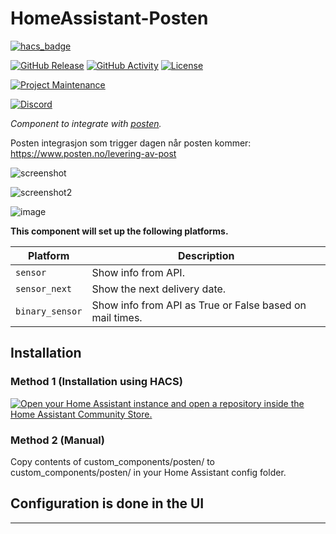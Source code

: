 # HomeAssistant-Posten
[![hacs_badge](https://img.shields.io/badge/HACS-Custom-41BDF5.svg?style=for-the-badge)](https://github.com/BobTheShoplifter/HomeAssistant-Posten)

[![GitHub Release][releases-shield]][releases]
[![GitHub Activity][commits-shield]][commits]
[![License][license-shield]][license]

[![Project Maintenance][maintenance-shield]][user_profile]

[![Discord][discord-shield]][discord]

_Component to integrate with [posten][posten]._

Posten integrasjon som trigger dagen når posten kommer: https://www.posten.no/levering-av-post

![screenshot](https://i.imgur.com/ZOISPzB.png)

![screenshot2](https://i.imgur.com/A09Ldga.png)

![image](https://github.com/user-attachments/assets/176e21eb-611f-4bf3-b9b7-c9636c71fc75)



**This component will set up the following platforms.**

| Platform | Description         |
| -------- | ------------------- |
| `sensor` | Show info from API. |
| `sensor_next` | Show the next delivery date. |
| `binary_sensor` | Show info from API as True or False based on mail times. |

## Installation

### Method 1 (Installation using HACS)

[![Open your Home Assistant instance and open a repository inside the Home Assistant Community Store.](https://my.home-assistant.io/badges/hacs_repository.svg)](https://my.home-assistant.io/redirect/hacs_repository/?owner=BobTheShoplifter&repository=HomeAssistant-Posten&category=integration)

### Method 2 (Manual)
Copy contents of custom_components/posten/ to custom_components/posten/ in your Home Assistant config folder.


## Configuration is done in the UI

<!---->

---

[posten]: https://posten.no
[commits-shield]: https://img.shields.io/github/commit-activity/y/BobTheShoplifter/HomeAssistant-Posten.svg?style=for-the-badge
[commits]: https://github.com/BobTheShoplifter/HomeAssistant-Posten/commits/master
[discord]: https://2o.no/discord
[discord-shield]: https://img.shields.io/discord/856974237956177920.svg?style=for-the-badge
[license]: https://github.com/BobTheShoplifter/HomeAssistant-Posten/blob/main/LICENSE
[license-shield]: https://img.shields.io/github/license/BobTheShoplifter/HomeAssistant-Posten.svg?style=for-the-badge
[maintenance-shield]: https://img.shields.io/badge/maintainer-Daniel%20Christensen-blue.svg?style=for-the-badge
[releases-shield]: https://img.shields.io/github/release/BobTheShoplifter/HomeAssistant-Posten.svg?style=for-the-badge
[releases]: https://github.com/BobTheShoplifter/HomeAssistant-Posten/releases
[user_profile]: https://github.com/BobTheShoplifter

